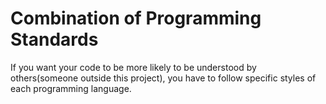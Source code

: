 # Combination of Programming Standards
If you want your code to be more likely to be understood by others(someone outside this project), you have to follow specific styles of each programming language.
